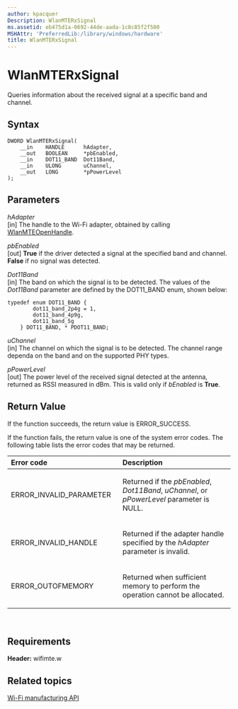 ```yaml
---
author: kpacquer
Description: WlanMTERxSignal
ms.assetid: eb475d1a-0692-44de-aada-1c8c85f2f500
MSHAttr: 'PreferredLib:/library/windows/hardware'
title: WlanMTERxSignal
---
```


# WlanMTERxSignal


Queries information about the received signal at a specific band and channel.

## <span id="Syntax"></span><span id="syntax"></span><span id="SYNTAX"></span>Syntax


``` syntax
DWORD WlanMTERxSignal(
    __in    HANDLE      hAdapter,
    __out   BOOLEAN     *pbEnabled,
    __in    DOT11_BAND  Dot11Band,
    __in    ULONG       uChannel,
    __out   LONG        *pPowerLevel
);
```

## <span id="Parameters"></span><span id="parameters"></span><span id="PARAMETERS"></span>Parameters


<span id="hAdapter"></span><span id="hadapter"></span><span id="HADAPTER"></span>*hAdapter*  
\[in\] The handle to the Wi-Fi adapter, obtained by calling [WlanMTEOpenHandle](wlanmteopenhandle.md).

<span id="pbEnabled"></span><span id="pbenabled"></span><span id="PBENABLED"></span>*pbEnabled*  
\[out\] **True** if the driver detected a signal at the specified band and channel. **False** if no signal was detected.

<span id="Dot11Band"></span><span id="dot11band"></span><span id="DOT11BAND"></span>*Dot11Band*  
\[in\] The band on which the signal is to be detected. The values of the *Dot11Band* parameter are defined by the DOT11\_BAND enum, shown below:

``` syntax
typedef enum DOT11_BAND {
        dot11_band_2p4g = 1,
        dot11_band_4p9g,
        dot11_band_5g
    } DOT11_BAND, * PDOT11_BAND;
```

<span id="uChannel"></span><span id="uchannel"></span><span id="UCHANNEL"></span>*uChannel*  
\[in\] The channel on which the signal is to be detected. The channel range dependa on the band and on the supported PHY types.

<span id="pPowerLevel"></span><span id="ppowerlevel"></span><span id="PPOWERLEVEL"></span>*pPowerLevel*  
\[out\] The power level of the received signal detected at the antenna, returned as RSSI measured in dBm. This is valid only if *bEnabled* is **True**.

## <span id="Return_Value"></span><span id="return_value"></span><span id="RETURN_VALUE"></span>Return Value


If the function succeeds, the return value is ERROR\_SUCCESS.

If the function fails, the return value is one of the system error codes. The following table lists the error codes that may be returned.

<table>
<colgroup>
<col width="50%" />
<col width="50%" />
</colgroup>
<thead>
<tr class="header">
<th align="left">Error code</th>
<th align="left">Description</th>
</tr>
</thead>
<tbody>
<tr class="odd">
<td align="left"><p>ERROR_INVALID_PARAMETER</p></td>
<td align="left"><p>Returned if the <em>pbEnabled</em>, <em>Dot11Band</em>, <em>uChannel</em>, or <em>pPowerLevel</em> parameter is NULL.</p></td>
</tr>
<tr class="even">
<td align="left"><p>ERROR_INVALID_HANDLE</p></td>
<td align="left"><p>Returned if the adapter handle specified by the <em>hAdapter</em> parameter is invalid.</p></td>
</tr>
<tr class="odd">
<td align="left"><p>ERROR_OUTOFMEMORY</p></td>
<td align="left"><p>Returned when sufficient memory to perform the operation cannot be allocated.</p></td>
</tr>
</tbody>
</table>

 

## <span id="Requirements"></span><span id="requirements"></span><span id="REQUIREMENTS"></span>Requirements


**Header:** wifimte.w

## <span id="related_topics"></span>Related topics


[Wi-Fi manufacturing API](wi-fi-manufacturing-api.md)

 

 






